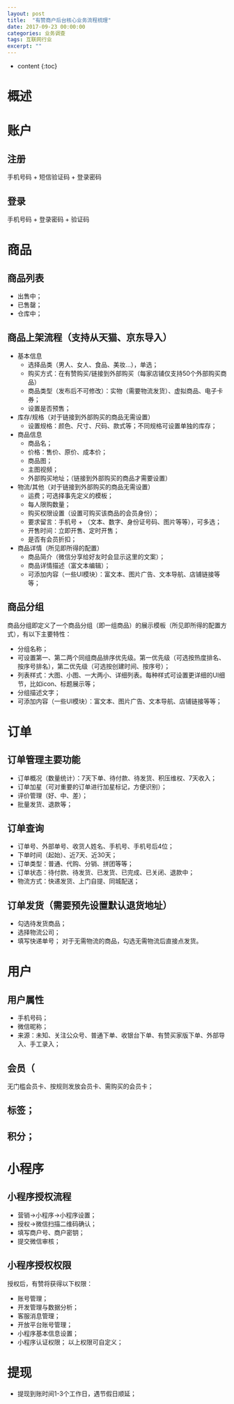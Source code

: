 ```yaml
---
layout: post
title:  "有赞商户后台核心业务流程梳理"
date: 2017-09-23 00:00:00
categories: 业务调查
tags: 互联网行业
excerpt: ""
---
```


* content
{:toc}

# 概述

# 账户
## 注册
手机号码 + 短信验证码 + 登录密码

## 登录
手机号码 + 登录密码 + 验证码


# 商品
## 商品列表
* 出售中；
* 已售罄；
* 仓库中；

## 商品上架流程（支持从天猫、京东导入）
* 基本信息
	* 选择品类（男人、女人、食品、美妆...），单选；
	* 购买方式：在有赞购买/链接到外部购买（每家店铺仅支持50个外部购买商品）
	* 商品类型（发布后不可修改）：实物（需要物流发货）、虚拟商品、电子卡券；
	* 设置是否预售；
* 库存/规格（对于链接到外部购买的商品无需设置）
	* 设置规格：颜色、尺寸、尺码、款式等；不同规格可设置单独的库存；
* 商品信息
	* 商品名；
	* 价格：售价、原价、成本价；
	* 商品图；
	* 主图视频；
	* 外部购买地址；（链接到外部购买的商品才需要设置）
* 物流/其他（对于链接到外部购买的商品无需设置）
	* 运费；可选择事先定义的模板；
	* 每人限购数量；
	* 购买权限设置（设置可购买该商品的会员身份）；
	* 要求留言：手机号 + （文本、数字、身份证号码、图片等等），可多选；
	* 开售时间：立即开售、定时开售；
	* 是否有会员折扣；
* 商品详情（所见即所得的配置）
	* 商品简介（微信分享给好友时会显示这里的文案）；
	* 商品详情描述（富文本编辑）；
	* 可添加内容（一些UI模块）：富文本、图片广告、文本导航、店铺链接等等；

## 商品分组
商品分组即定义了一个商品分组（即一组商品）的展示模板（所见即所得的配置方式），有以下主要特性：
* 分组名称；
* 可设置第一、第二两个同组商品排序优先级。第一优先级（可选按热度排名、按序号排名），第二优先级（可选按创建时间、按序号）；
* 列表样式：大图、小图、一大两小、详细列表。每种样式可设置更详细的UI细节，比如icon、标题展示等；
* 分组描述文字；
* 可添加内容（一些UI模块）：富文本、图片广告、文本导航、店铺链接等等；


# 订单
## 订单管理主要功能
* 订单概况（数量统计）：7天下单、待付款、待发货、积压维权、7天收入；
* 订单加星（可对重要的订单进行加星标记，方便识别）；
* 评价管理（好、中、差）；
* 批量发货、退款等；

## 订单查询
* 订单号、外部单号、收货人姓名、手机号、手机号后4位；
* 下单时间（起始）、近7天、近30天；
* 订单类型：普通、代购、分销、拼团等等；
* 订单状态：待付款、待发货、已发货、已完成、已关闭、退款中；
* 物流方式：快递发货、上门自提、同城配送；

## 订单发货（需要预先设置默认退货地址）
* 勾选待发货商品；
* 选择物流公司；
* 填写快递单号；
对于无需物流的商品，勾选无需物流后直接点发货。

# 用户
## 用户属性
* 手机号码；
* 微信昵称；
* 来源：未知、关注公众号、普通下单、收银台下单、有赞买家版下单、外部导入、手工录入；

## 会员（
无门槛会员卡、按规则发放会员卡、需购买的会员卡；

## 标签；
## 积分；


# 小程序
## 小程序授权流程
* 营销->小程序->小程序设置；
* 授权->微信扫描二维码确认；
* 填写商户号、商户密钥；
* 提交微信审核；

## 小程序授权权限
授权后，有赞将获得以下权限：
* 账号管理；
* 开发管理与数据分析；
* 客服消息管理；
* 开放平台账号管理；
* 小程序基本信息设置；
* 小程序认证权限；
以上权限可自定义；

# 提现
* 提现到账时间1-3个工作日，遇节假日顺延；












